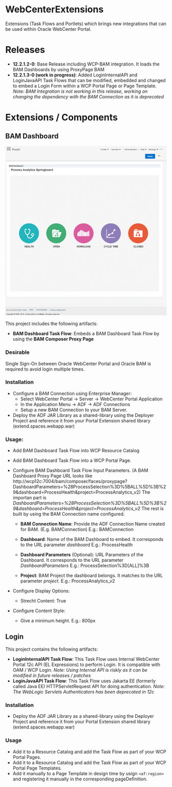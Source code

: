 # WebCenterExtensions
Extensions (Task Flows and Portlets) which brings new integrations that can be used within Oracle WebCenter Portal.

# Releases
- **12.2.1.2-0**: Base Release including WCP-BAM integration. It loads the BAM Dashboards by using ProxyPage BAM 
- **12.2.1.3-0 (work in progress)**: Added LoginInternalAPI and LoginJavaAPI Task Flows that can be modified, embedded and changed to embed a Login Form within a WCP Portal Page or Page Template. *Note: BAM Integration is not working in this release, working on changing the dependency with the BAM Connection as it is deprecated*

# Extensions / Components

## BAM Dashboard

![alt text](https://raw.githubusercontent.com/DanielMerchan/WebCenterExtensions/master/BAM-WCP.png)

This project includes the following artifacts:

- **BAM Dashboard Task Flow**: Embeds a BAM Dashboard Task Flow by using the **BAM Composer Proxy Page**

### Desirable
Single Sign-On between Oracle WebCenter Portal and Oracle BAM is required to avoid login multiple times.

### Installation
- Configure a BAM Connection using Enterprise Manager:
   - Select WebCenter Portal -> Server -> WebCenter Portal Application
   - In the Application Menu -> ADF -> ADF Connections
   - Setup a new BAM Connection to your BAM Server.
- Deploy the ADF JAR Library as a shared-library using the Deployer Project and reference it from your Portal Extension shared library (extend.spaces.webapp.war)

### Usage:
- Add BAM Dashboard Task Flow into WCP Resource Catalog
- Add BAM Dashboard Task Flow into a WCP Portal Page.
- Configure BAM Dashboard Task Flow Input Parameters. (A BAM Dashboard Proxy Page URL looks like http://wcp12c:7004/bam/composer/faces/proxypage?DashboardParameters=%28ProcessSelection%3D%5BALL%5D%3B%29&dashboard=ProcessHealth&project=ProcessAnalytics_v2)
The importan part is *DashboardParameters=%28ProcessSelection%3D%5BALL%5D%3B%29&dashboard=ProcessHealth&project=ProcessAnalytics_v2* The rest is built by using the BAM Connection name configured.

   - **BAM Connection Name**: Provide the ADF Connection Name created for BAM. (E.g. BAMConnection) E.g.: BAMConnection

   - **Dashboard**: Name of the BAM Dashboard to embed. It corresponds to the URL parameter *dashboard* E.g.: ProcessHealth

   - **Dashboard Parameters** (Optional): URL Parameters of the Dashboard. It corresponds to the URL parameter *DashboardParameters* E.g.: ProcessSelection%3D[ALL]%3B

   - **Project**: BAM Project the dashboard belongs. It matches to the URL parameter *project*. E.g.: ProcessAnalytics_v2

- Configure Display Options:
   - Strecht Content: True
- Configure Content Style:
   - Give a minimum height. E.g.: 800px
   
## Login
This project contains the following artifacts:
- **LoginInternalAPI Task Flow**: This Task Flow uses Internal WebCenter Portal 12c API (EL Expressions) to perform Login. It is compatible with OAM / WCP Login. *Note: Using Internal API is riskly as it can be modified in future releases / patches*
- **LoginJavaAPI Task Flow**: This Task Flow uses Jakarta EE (formerly called Java EE) HTTPServletRequest API for doing authentication. *Note: The WebLogic Servlets Authenticators has been deprecated in 12c*

### Installation
- Deploy the ADF JAR Library as a shared-library using the Deployer Project and reference it from your Portal Extension shared library (extend.spaces.webapp.war)

### Usage
- Add it to a Resource Catalog and add the Task Flow as part of your WCP Portal Pages.
- Add it to a Resource Catalog and add the Task Flow as part of your WCP Portal Page Templates.
- Add it manually to a Page Template in design time by usign ``<af:region>`` and registering it manually in the corresponding pageDefinition.
